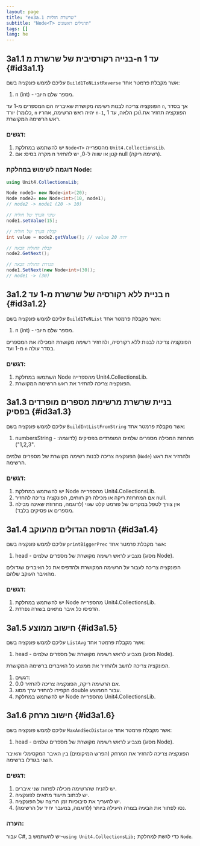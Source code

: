 ```yaml
---
layout: page
title: "ex3a.1 שרשרת חוליות"
subtitle: "Node<T> תרגילים ראשונים"
tags: []
lang: he
---
```






## 3a1.1 בנייה רקורסיבית של שרשרת מ-n עד 1  {#id3a1.1}

<!-- [link](https://stacks.co.il/console/classroom/cE8hnVaSTt/assignment/cE8hnVaSTt-csharp-pFCm2HGk8yuU/csharp-neOnRcUKk8JTV60) -->

עליכם לממש פונקציה בשם `Build1ToNListReverse` אשר מקבלת פרמטר אחד:

1. n (int) - מספר שלם חיובי.

הפונקציה צריכה לבנות רשימה מקושרת שאיבריה הם המספרים מ-1 עד `n`, אך בסדר יורד (כלומר, `n` יהיה ראש הרשימה, אחריו `n-1`, וכן הלאה, עד 1).הפונקציה תחזיר את ראש הרשימה המקושרת.

### דגשים:

1. יש להשתמש במחלקת `Node<T>` מהספרייה `Unit4.CollectionsLib`.
2. מקרה בסיס: אם n קטן או שווה ל-0, יש להחזיר null (רשימה ריקה).

### דוגמה לשימוש במחלקת Node:

```csharp
using Unit4.CollectionsLib;

Node node1= new Node<int>(20);
Node node2= new Node<int>(10, node1);
// node2 -> node1 (20 -> 10)

// שינוי הערך של חוליה
node1.setValue(15);

// קבלת הערך של חוליה
int value = node2.getValue(); // value יהיה 20

// קבלת החוליה הבאה
node2.GetNext();

// הגדרת החוליה הבאה
node1.SetNext(new Node<int>(30));
// node1 -> (30)
```




## 3a1.2 בניית ללא רקורסיה של שרשרת מ-1 עד n {#id3a1.2}
<!-- [link](https://stacks.co.il/console/classroom/cE8hnVaSTt/assignment/cE8hnVaSTt-csharp-pFCm2HGk8yuU/csharp-8KFSM1V4tSgtEAc) -->

עליכם לממש פונקציה בשם `Build1ToNList` אשר מקבלת פרמטר אחד:

1. n (int) - מספר שלם חיובי.

הפונקציה צריכה לבנות ללא רקורסיה, ולהחזיר רשימה מקושרת המכילה את המספרים מ-1 ועד `n` בסדר עולה.

### דגשים:

1. השתמשו במחלקת Node מהספרייה Unit4.CollectionsLib.
2. הפונקציה צריכה להחזיר את ראש הרשימה המקושרת.




## 3a1.3 בניית שרשרת מרשימת מספרים מופרדים בפסיק {#id3a1.3}

<!-- [link](https://stacks.co.il/console/classroom/cE8hnVaSTt/assignment/cE8hnVaSTt-csharp-pFCm2HGk8yuU/csharp-L8F4783Y1jnw5ps) -->

עליכם לממש פונקציה בשם `BuildIntListFromString` אשר מקבלת פרמטר אחד:

1. numbersString - מחרוזת המכילה מספרים שלמים המופרדים בפסיקים (לדוגמה: "1,2,3").

הפונקציה צריכה לבנות רשימה מקושרת של מספרים שלמים (`Node`) ולהחזיר את ראש הרשימה.

### דגשים:

1. יש להשתמש במחלקת Node מהספרייה Unit4.CollectionsLib.
2. אם המחרוזת ריקה או מכילה רק רווחים, הפונקציה צריכה להחזיר null.
3. אין צורך לטפל במקרים של פורמט קלט שגוי (לדוגמה, מחרוזת שאינה מכילה מספרים או פסיקים בלבד).

###



## 3a1.4 הדפסת הגדולים מהעוקב {#id3a1.4}

<!-- [link](https://stacks.co.il/console/classroom/cE8hnVaSTt/assignment/cE8hnVaSTt-csharp-pFCm2HGk8yuU/csharp-bSzpuEMKCLvk1xo) -->

עליכם לממש פונקציה בשם `printBiggerPrec` אשר מקבלת פרמטר אחד:

1. head - מצביע לראש רשימה מקושרת של מספרים שלמים (מסוג Node).

הפונקציה צריכה לעבור על הרשימה המקושרת ולהדפיס את כל האיברים שגדולים מהאיבר העוקב שלהם.

### דגשים:

1. יש להשתמש במחלקת Node מהספרייה Unit4.CollectionsLib.
2. הדפיסו כל איבר מתאים בשורה נפרדת.



## 3a1.5 חישוב ממוצע {#id3a1.5}

<!-- [link](https://stacks.co.il/console/classroom/cE8hnVaSTt/assignment/cE8hnVaSTt-csharp-pFCm2HGk8yuU/csharp-DuCHAoilz7s4Bb0) -->

עליכם לממש פונקציה בשם `ListAvg` אשר מקבלת פרמטר אחד:

1. head - מצביע לראש רשימה מקושרת של מספרים שלמים (מסוג Node).

הפונקציה צריכה לחשב ולהחזיר את ממוצע כל האיברים ברשימה המקושרת.

1. דגשים:
2. אם הרשימה ריקה, הפונקציה צריכה להחזיר 0.0.
3. הקפידו להחזיר ערך מסוג double עבור הממוצע.
4. יש להשתמש במחלקת Node מהספרייה Unit4.CollectionsLib.

###


## 3a1.6 חישוב מרחק {#id3a1.6}

<!-- [link](https://stacks.co.il/console/classroom/cE8hnVaSTt/assignment/cE8hnVaSTt-csharp-pFCm2HGk8yuU/csharp-REfj5hOJJ8P6Y9C) -->

עליכם לממש פונקציה בשם `MaxAndSecDistance` אשר מקבלת פרמטר אחד:

1. head - מצביע לראש רשימה מקושרת של מספרים שלמים (מסוג Node).

הפונקציה צריכה להחזיר את המרחק (הפרש המיקומים) בין האיבר המקסימלי והאיבר השני בגודלו ברשימה.

### דגשים:

1. יש להניח שהרשימה מכילה לפחות שני איברים.
2. יש לכתוב תיעוד מתאים לפונקציה.
3. יש להעריך את סיבוכיות זמן הריצה של הפונקציה.
4. נסו לפתור את הבעיה בצורה היעילה ביותר (לדוגמה, במעבר יחיד על הרשימה).

### הערה:

עבור C#, יש להשתמש ב-`using Unit4.CollectionsLib;` כדי לגשת למחלקת `Node`.